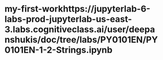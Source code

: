 # my-first-workhttps://jupyterlab-6-labs-prod-jupyterlab-us-east-3.labs.cognitiveclass.ai/user/deepanshukis/doc/tree/labs/PY0101EN/PY0101EN-1-2-Strings.ipynb
